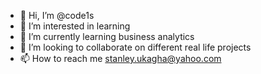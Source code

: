 - 👋 Hi, I’m @code1s
- 👀 I’m interested in learning 
- 🌱 I’m currently learning business analytics 
- 💞️ I’m looking to collaborate on different real life projects
- 📫 How to reach me stanley.ukagha@yahoo.com

<!---
code1s/code1s is a ✨ special ✨ repository because its `README.md` (this file) appears on your GitHub profile.
You can click the Preview link to take a look at your changes.
--->
